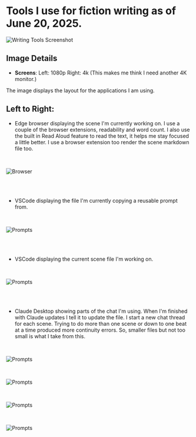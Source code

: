 # Tools I use for fiction writing as of June 20, 2025.

![Writing Tools Screenshot](Screenshot_2025-06-20.png)

## Image Details

- **Screens**: Left: 1080p  Right: 4k (This makes me think I need another 4K monitor.)

The image displays the layout for the applications I am using.


## Left to Right:

- Edge browser displaying the scene I'm currently working on. I use a couple of the browser extensions, readability and word count. I also use the built in Read Aloud feature to read the text, it helps me stay focused a little better. I use a browser extension too render the scene markdown file too.

<br>

![Browser](browser.png)

<br><br>

- VSCode displaying the file I'm currently copying a reusable prompt from.

<br>

![Prompts](vscode_1.png)

<br><br>

- VSCode displaying the current scene file I'm working on.

<br>

![Prompts](vscode_2.png)

<br><br>

- Claude Desktop showing parts of the chat I'm using. When I'm finished with Claude updates I tell it to update the file. I start a new chat thread for each scene. Trying to do more than one scene or down to one beat at a time produced more continuity errors. So, smaller files but not too small is what I take from this.

<br>

![Prompts](claude_desktop_00.png)

<br>

![Prompts](claude_desktop_01.png)

<br>

![Prompts](claude_desktop_02.png)

<br>

![Prompts](claude_desktop_03.png)
